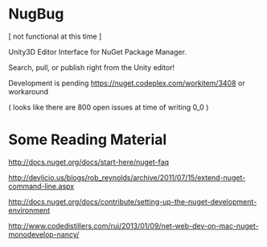 NugBug
======

[  not functional at this time  ]

Unity3D Editor Interface for NuGet Package Manager.

Search, pull, or publish right from the Unity editor!


Development is pending https://nuget.codeplex.com/workitem/3408 or workaround

( looks like there are 800 open issues at time of writing 0_0 )



Some Reading Material
=====================

http://docs.nuget.org/docs/start-here/nuget-faq

http://devlicio.us/blogs/rob_reynolds/archive/2011/07/15/extend-nuget-command-line.aspx

http://docs.nuget.org/docs/contribute/setting-up-the-nuget-development-environment

http://www.codedistillers.com/rui/2013/01/09/net-web-dev-on-mac-nuget-monodevelop-nancy/
